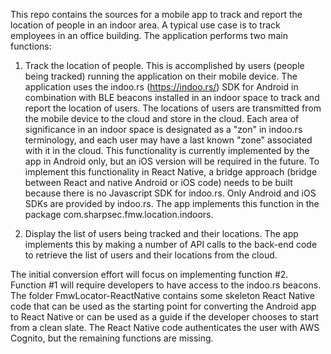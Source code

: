 This repo contains the sources for a mobile app to track and report the location of people in 
an indoor area.  A typical use case is to track employees in an office building.
The application performs two main functions:

1.  Track the location of people.  This is accomplished by users (people being tracked) running 
the application on their mobile device.  The application uses the indoo.rs (https://indoo.rs/)
SDK for Android in combination with BLE beacons installed in an indoor space to track and
report the location of users.  The locations of users are transmitted from the mobile device 
to the cloud and store in the cloud.  Each area of significance in an indoor space is 
designated as a "zon" in indoo.rs terminology, and each user may have a last known "zone" 
associated with it in the cloud.  This functionality is currently implemented by the app in 
Android only, but an iOS version will be required in the future.  To implement this functionality
in React Native, a bridge approach (bridge between React and native Android or iOS code) needs 
to be built because there is no Javascript SDK for indoo.rs.  Only Android and iOS SDKs are 
provided by indoo.rs.  The app implements this function in the package com.sharpsec.fmw.location.indoors.

2.  Display the list of users being tracked and their locations.  The app implements this by 
making a number of API calls to the back-end code to retrieve the list of users and their 
locations from the cloud.

The initial conversion effort will focus on implementing function #2.  Function #1 will require 
developers to have access to the indoo.rs beacons.  The folder FmwLocator-ReactNative contains
some skeleton React Native code that can be used as the starting point for converting the 
Android app to React Native or can be used as a guide if the developer chooses to start 
from a clean slate.  The React Native code authenticates the user with AWS Cognito, but the 
remaining functions are missing.






